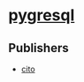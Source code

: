 # [pygresql](https://pypi.org/project/pygresql)



## Publishers
- [cito](https://pypi.org/user/cito)

